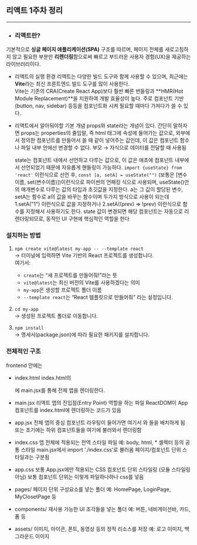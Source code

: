 ## 리액트 1주차 정리
--------------------
- ### 리액트란?
기본적으로 **싱글 페이지 애플리케이션(SPA)** 구조를 따르며, 페이지 전체를 새로고침하지 않고 필요한 부분만 **리렌더링**함으로써 빠르고 부드러운 사용자 경험(UX)을 제공하는 라이브러리이다.


- 리액트의 실행 환경
  리액트는 다양한 빌드 도구와 함께 사용할 수 있으며, 최근에는 **Vite**라는 최신 프론트엔드 빌드 도구를 많이 사용한다.  
  Vite는 기존의 CRA(Create React App)보다 훨씬 빠른 번들링과 **HMR(Hot Module Replacement)**을 지원하여 개발 효율성이 높다.
  주로 컴포넌트 기반(button, nav, sidebar) 등등을 컴포넌트화 시켜 필요할 때마다 가져다가 쓸 수 있다.

- 리액트에서 알아둬야할 기본 개념
  props와 state라는 개념이 있다. 간단히 말하자면 props는 properties의 줄임말, 즉 html 태그에 속성에 들어가는 값으로, 외부에서 정의한 컴포넌트를
  만들어서 쓸 때 같이 넣어주는 값인데, 이 값은 컴포넌트 함수나 파일 내부 안에선 변경할 수 없다.
  부모 → 자식으로 데이터를 전달할 때 사용됨
  
  state는 컴포넌트 내에서 선언하고 다루는 값으로, 이 값은 애초에 컴포넌트 내부에서 선언되었기 때문에 자유롭게 핸들링이 가능하다.
  `import {useState} from 'react'` 이런식으로 선언 후,
  `const [a, setA] = useState("")` (보통은 [변수이름, set(변수이름)])이런식으로 파이썬의 언패킹 식으로 사용되며, useState()안의 매개변수로
  다루는 값의 타입과 초깃값을 지정한다. a는 그 값이 할당된 변수, setA는 함수로 a의 값을 바꾸는 함수이며 두가지 방식으로 사용이 되는데
    1.setA("1") 이런식으로 값을 지정하거나
    2.setA((prev) => !prev) 이런식으로 함수를 지정해서 사용하기도 한다.
  state 값이 변경되면 해당 컴포넌트는 자동으로 리렌더링되므로, 동적인 UI 구현에 핵심적인 역할을 한다


### 설치하는 방법

1. `npm create vite@latest my-app -- --template react`  
   → 터미널에 입력하면 Vite 기반의 React 프로젝트를 생성합니다.  
   여기서:
   - `create`는 “새 프로젝트를 만들어줘!”라는 뜻
   - `vite@latest`는 최신 버전의 Vite를 사용하겠다는 의미
   - `my-app`은 생성할 프로젝트 폴더 이름
   - `--template react`는 “React 템플릿으로 만들어줘” 라는 설정입니다.

2. `cd my-app`  
   → 생성된 프로젝트 폴더로 이동합니다.

3. `npm install`  
   → 명세서(package.json)에 따라 필요한 패키지를 설치합니다.

### 전체적인 구조

frontend 안에는
- index.html
index.html의 <div id="root">에 main.jsx를 통해 전체 앱을 렌더링한다.

- main.jsx
리액트 앱의 진입점(Entry Point) 역할을 하는 파일
ReactDOM이 App 컴포넌트를 index.html에 렌더링하는 코드가 있음

- app.jsx
전체 앱의 중심 컴포넌트
라우팅이 들어가면 여기서 <Routes>와 <Route>들을 배치하게 됨
또는 초기에는 하위 컴포넌트들을 여기에 불러와서 렌더링함

- index.css
앱 전체에 적용되는 전역 스타일 파일
예: body, html, * 셀렉터 등의 공통 스타일
main.jsx에서 import './index.css'로 불러옴
페이지/컴포넌트 단위 스타일과는 구분됨

- app.css
보통 App.jsx에만 적용되는 CSS
컴포넌트 단위 스타일링 (모듈 스타일링 아님)
보통 컴포넌트 단위는 이렇게 파일하나하나 css를 넣음

- pages/
페이지 단위 구성요소를 넣는 폴더
예: HomePage, LoginPage, MyClosetPage 등
- components/
재사용 가능한 UI 조각들을 넣는 폴더
예: 버튼, 네비게이션바, 카드, 폼 등

- assets/
이미지, 아이콘, 폰트, 동영상 등의 정적 리소스를 저장
예: 로고 이미지, 백그라운드 이미지
